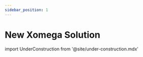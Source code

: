 ```yaml
---
sidebar_position: 1
---
```


# New Xomega Solution

import UnderConstruction from  '@site/under-construction.mdx'

<UnderConstruction />